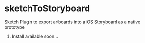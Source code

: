# sketchToStoryboard
Sketch Plugin to export artboards into a iOS Storyboard as a native prototype

1. Install
available soon...
